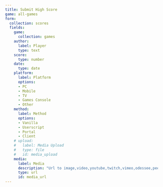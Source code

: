 ```yaml
---
title: Submit High Score
game: all-games
form:
  collection: scores
  fields:
    game:
      collection: games
    author:
      label: Player
      type: text
    score:
      type: number
    date:
      type: date
    platform:
      label: Platform
      options:
      - PC
      - Mobile
      - TV
      - Games Console
      - Other
    method:
      label: Method
      options:
      - Vanilla
      - Userscript
      - Portal
      - Client
    # upload:
    #   label: Media Upload
    #   type: file
    #   id: media_upload
    media:
      label: Media
      description: "Url to image,video,youtube,twitch,vimeo,odessee,peertube"
      type: url
      id: media_url
---
```

<script>

  document.addEventListener("DOMContentLoaded", () => {
    const mediaUpload = document.getElementById("media_upload")
      const mediaUrlInput = document.getElementById('media_url');
    console.log(mediaUpload);
    mediaUpload.addEventListener("input", () => {

      const file = mediaUpload.files[0];
      const reader = new FileReader();

      reader.onload = function (e) {
        const base64String = e.target.result;
        mediaUrlInput.value = base64String;
        updateUrlFromField(mediaUrlInput);
      };

      reader.readAsDataURL(file);

    })
  })
</script>